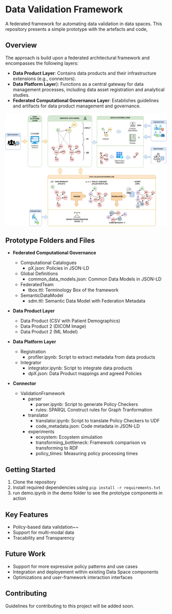 # Data Validation Framework


A federated framework for automating data validation in data spaces. This repository presents a simple prototype with the artefacts and code,

## Overview

The approach is build upon a federated architectural framework and encompasses the following layers:
- **Data Product Layer**: Contains data products and their infrastructure extensions (e.g., connectors).
- **Data Platform Layer**}: Functions as a central gateway for data management processes, including data asset registration and analytical studies.
- **Federated Computational Governance Layer**: Establishes guidelines and artifacts for data product management and governance.


![demo/demo_images/Prototype.png](demo/demo_images/Prototype.png)

## Prototype Folders and Files

- **Federated Computational Governance**
  - Computational Catalogues
    - pX.json: Policies in JSON-LD
  - Global Definitions
    - common_data_models.json: Common Data Models in JSON-LD
  - FederatedTeam
    - tbox.ttl: Terminology Box of the framework
  - SemanticDataModel
    - sdm.ttl: Semantic Data Model with Federation Metadata

- **Data Product Layer**
  - Data Product (CSV with Patient Demographics)
  - Data Product 2 (DICOM Image)
  - Data Product 2 (ML Model)

- **Data Platform Layer**
  - Registration
    - profiler.ipynb: Script to extract metadata from data products
  - Integrator
    - integrator.ipynb: Script to integrate data products
    - dpX.json: Data Product mappings and agreed Policies

- **Connector**
  - ValidationFramework
    - parser
      - parser.ipynb: Script to generate Policy Checkers
      - rules: SPARQL Construct rules for Graph Tranformation
    - translator
      - translator.ipynb: Script to translate Policy Checkers to UDF
      - code_metadata.json: Code metadata in JSON-LD
    - experiments
      - ecoystem: Ecoystem simulation
      - transforming_bottleneck: Framework comparison vs transforming to RDF
      - policy_times: Measuring policy processing times

## Getting Started

1. Clone the repository
2. Install required dependencies using `pip install -r requirements.txt`
3. run demo.ipynb in the demo folder to see the prototype components in action


## Key Features
- Policy-based data validation~~
- Support for multi-modal data
- Tracability and Transparency


## Future Work

- Support for more expressive policy patterns and use cases
- Integration and deployement within existing Data Space components
- Optimizations and user-framework interaction interfaces

## Contributing
Guidelines for contributing to this project will be added soon.




